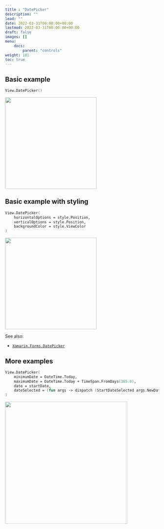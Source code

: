 ```yaml
---
title : "DatePicker"
description: ""
lead: ""
date: 2022-03-31T00:00:00+00:00
lastmod: 2022-03-31T00:00:00+00:00
draft: false
images: []
menu:
    docs:
        parent: "controls"
weight: 101
toc: true
---
```


## Basic example

```fs
View.DatePicker()
```

<img src="images/view/DatePicker-adr-basic.png" width="300">

## Basic example with styling

```fs
View.DatePicker(
    horizontalOptions = style.Position,
    verticalOptions = style.Position,
    backgroundColor = style.ViewColor
)
```

<img src="images/view/DatePicker-adr-styled.png" width="300">

See also:

* [`Xamarin.Forms.DatePicker`](https://docs.microsoft.com/en-us/dotnet/api/Xamarin.Forms.DatePicker)

## More examples

```fs
View.DatePicker(
    minimumDate = DateTime.Today,
    maximumDate = DateTime.Today + TimeSpan.FromDays(365.0),
    date = startDate,
    dateSelected = (fun args -> dispatch (StartDateSelected args.NewDate))
)
```

<img src="https://user-images.githubusercontent.com/52166903/60177357-9cdae280-9810-11e9-9979-1e91cf8c5ea6.png" width="400">
